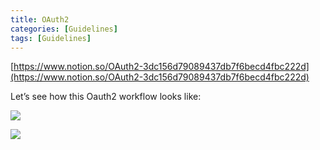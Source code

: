 ```yaml
---
title: OAuth2
categories: [Guidelines]
tags: [Guidelines]
---
```


[https://www.notion.so/OAuth2-3dc156d79089437db7f6becd4fbc222d](https://www.notion.so/OAuth2-3dc156d79089437db7f6becd4fbc222d)


Let’s see how this Oauth2 workflow looks like:


![](https://prod-files-secure.s3.us-west-2.amazonaws.com/9960fb2a-b75e-4bea-a8f9-b00925db1215/3bce41e0-99e8-4ebd-9701-e2bc9cbb79a2/Untitled.png?X-Amz-Algorithm=AWS4-HMAC-SHA256&X-Amz-Content-Sha256=UNSIGNED-PAYLOAD&X-Amz-Credential=ASIAZI2LB466YOIZILE3%2F20250317%2Fus-west-2%2Fs3%2Faws4_request&X-Amz-Date=20250317T202341Z&X-Amz-Expires=3600&X-Amz-Security-Token=IQoJb3JpZ2luX2VjEPT%2F%2F%2F%2F%2F%2F%2F%2F%2F%2FwEaCXVzLXdlc3QtMiJHMEUCIQDEoOmfIvLMuWkS%2B2nFTyO10MvTjsFYHXQyNfYWm7%2BPSAIgE%2F5VjrydxqDhaS5JpKBc9Bxmu0py5MzBl%2BrRHrnxNjwq%2FwMITRAAGgw2Mzc0MjMxODM4MDUiDOBT5M9xSjUQ5fHrzCrcAyUXgsBwJiz8UNhBfWnCMg5Ja0DS77LHx955YmiY4PGsytekeB7y%2F30CMwIcn9WFoBddT4OZUfvFvAzffXBX97A%2FyNjUMcszaXE%2Fl1o0eKHgtOhRSL7fLAMIoDTN2nm819SHSeNwACv3RQJyKOvVwv5nwjUWYeFbdD93t7FssBwYHNjCKUb2PCgkdzfSFSMrJft86VmL12my%2BC3nSQ9%2Bp7fm63Z91vR1h4jJC%2BL%2FqgfLkx27DhWxFElHruCORRYLW0kirY9xqdlu6ZmvbUgv9aVmEb3%2FaeeQHN5hFRZsT%2FB0DpzaMUuqrPgLGKJ4yvNjS52LalC8l3d7FKOCMt%2FhKI8vAPityvqzHlfxrowDGyxJKSr1Uy3Cek4h98XAB8y%2BoWcPlEL0CKzyuFCMFSvyGDafcF6Gi5LYmCIcOMaJ2Sz964XWpR5CtjG5SX1rQLydS6k9dtlX4U3vbWk%2F3DQVYIjQaHHMYUKJAMB7WPGHfTp%2BP3ht%2F4986AHHz0a%2FZySxC4yFMPgM9jpCMPlARh92aZDF9TUbKaygx6un6%2Fp231HzJFQ2xUCBoqZHW3xQdGqMa3zaT92NqSHXWFptIt3DarQdRyoxStTYfeSlCJ0cesF7QR8KjG88L4RUNbWyMLOC4r4GOqUB6%2Bt6G6Ps4dPg7CuSZO6xXkYtWXLYp6UlWV2%2B2CJWyH03pHnDd2gJ70J%2FS1iMK3a9N%2Bm8Na6aJ0KqMzZtUgmMn2psRxOUkUR7aqKSVCIZTc1QHQOm0c8%2BbLCwUceJ7F9GqU4tiO4OnFDulJ9TvmAs1hoE0QG9NSMQ5bImyCuovLzQAHSICWw2hMgcVK3gVUu%2FVyXSzDdDkFrdq1ff24jnkqNU9f4%2B&X-Amz-Signature=8d978c8f52f8d0285094ecb32f683bc82e29c166908b4e141207d7a35dab0c89&X-Amz-SignedHeaders=host&x-id=GetObject)


![](https://prod-files-secure.s3.us-west-2.amazonaws.com/9960fb2a-b75e-4bea-a8f9-b00925db1215/27d32b66-de43-41de-80f7-7edb81d1190f/Untitled.png?X-Amz-Algorithm=AWS4-HMAC-SHA256&X-Amz-Content-Sha256=UNSIGNED-PAYLOAD&X-Amz-Credential=ASIAZI2LB466YOIZILE3%2F20250317%2Fus-west-2%2Fs3%2Faws4_request&X-Amz-Date=20250317T202341Z&X-Amz-Expires=3600&X-Amz-Security-Token=IQoJb3JpZ2luX2VjEPT%2F%2F%2F%2F%2F%2F%2F%2F%2F%2FwEaCXVzLXdlc3QtMiJHMEUCIQDEoOmfIvLMuWkS%2B2nFTyO10MvTjsFYHXQyNfYWm7%2BPSAIgE%2F5VjrydxqDhaS5JpKBc9Bxmu0py5MzBl%2BrRHrnxNjwq%2FwMITRAAGgw2Mzc0MjMxODM4MDUiDOBT5M9xSjUQ5fHrzCrcAyUXgsBwJiz8UNhBfWnCMg5Ja0DS77LHx955YmiY4PGsytekeB7y%2F30CMwIcn9WFoBddT4OZUfvFvAzffXBX97A%2FyNjUMcszaXE%2Fl1o0eKHgtOhRSL7fLAMIoDTN2nm819SHSeNwACv3RQJyKOvVwv5nwjUWYeFbdD93t7FssBwYHNjCKUb2PCgkdzfSFSMrJft86VmL12my%2BC3nSQ9%2Bp7fm63Z91vR1h4jJC%2BL%2FqgfLkx27DhWxFElHruCORRYLW0kirY9xqdlu6ZmvbUgv9aVmEb3%2FaeeQHN5hFRZsT%2FB0DpzaMUuqrPgLGKJ4yvNjS52LalC8l3d7FKOCMt%2FhKI8vAPityvqzHlfxrowDGyxJKSr1Uy3Cek4h98XAB8y%2BoWcPlEL0CKzyuFCMFSvyGDafcF6Gi5LYmCIcOMaJ2Sz964XWpR5CtjG5SX1rQLydS6k9dtlX4U3vbWk%2F3DQVYIjQaHHMYUKJAMB7WPGHfTp%2BP3ht%2F4986AHHz0a%2FZySxC4yFMPgM9jpCMPlARh92aZDF9TUbKaygx6un6%2Fp231HzJFQ2xUCBoqZHW3xQdGqMa3zaT92NqSHXWFptIt3DarQdRyoxStTYfeSlCJ0cesF7QR8KjG88L4RUNbWyMLOC4r4GOqUB6%2Bt6G6Ps4dPg7CuSZO6xXkYtWXLYp6UlWV2%2B2CJWyH03pHnDd2gJ70J%2FS1iMK3a9N%2Bm8Na6aJ0KqMzZtUgmMn2psRxOUkUR7aqKSVCIZTc1QHQOm0c8%2BbLCwUceJ7F9GqU4tiO4OnFDulJ9TvmAs1hoE0QG9NSMQ5bImyCuovLzQAHSICWw2hMgcVK3gVUu%2FVyXSzDdDkFrdq1ff24jnkqNU9f4%2B&X-Amz-Signature=f9e52c1976c7662e4d2c51a6f84e0ddb8237744e4b93c319988b0e97e6528891&X-Amz-SignedHeaders=host&x-id=GetObject)

